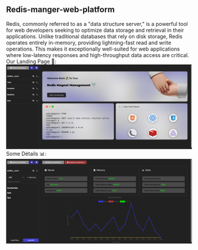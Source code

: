 <h2>Redis-manger-web-platform</h2>
Redis, commonly referred to as a "data structure server," is a powerful tool for web developers seeking to optimize data storage and retrieval in their applications. Unlike traditional databases that rely on disk storage, Redis operates entirely in-memory, providing lightning-fast read and write operations. This makes it exceptionally well-suited for web applications where low-latency responses and high-throughput data access are critical.
<br/>
Our Landing Page 🚀:
<img src='./frontend/src/components/images/redisLandingPage.png'/>
Some Détails 📊:
<img src='./frontend/src/components/images/redisConnectionsDetails.png'/>
